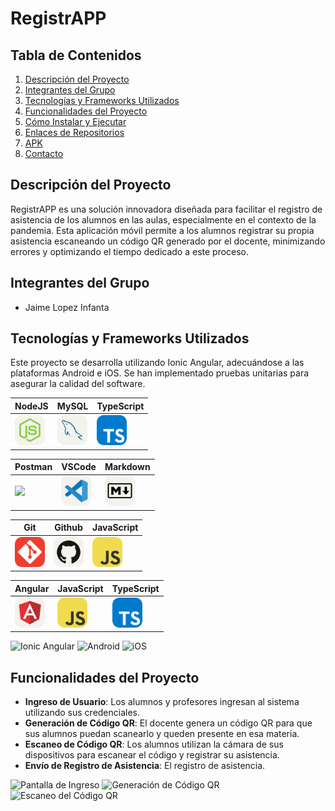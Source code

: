 # RegistrAPP

## Tabla de Contenidos
1. [Descripción del Proyecto](#descripción-del-proyecto)
2. [Integrantes del Grupo](#integrantes-del-grupo)
3. [Tecnologías y Frameworks Utilizados](#tecnologías-y-frameworks-utilizados)
4. [Funcionalidades del Proyecto](#funcionalidades-del-proyecto)
5. [Cómo Instalar y Ejecutar](#cómo-instalar-y-ejecutar-el-proyecto)
6. [Enlaces de Repositorios](#enlaces-de-repositorios)
7. [APK](#apk)
8. [Contacto](#contacto)

## Descripción del Proyecto
RegistrAPP es una solución innovadora diseñada para facilitar el registro de asistencia de los alumnos en las aulas, especialmente en el contexto de la pandemia. Esta aplicación móvil permite a los alumnos registrar su propia asistencia escaneando un código QR generado por el docente, minimizando errores y optimizando el tiempo dedicado a este proceso.

## Integrantes del Grupo
- Jaime Lopez Infanta

## Tecnologías y Frameworks Utilizados
Este proyecto se desarrolla utilizando Ionic Angular, adecuándose a las plataformas Android e iOS. Se han implementado pruebas unitarias para asegurar la calidad del software.

| NodeJS                                         | MySQL                                    | TypeScript                                    |
| ---------------------------------------------- | --------------------------------------------- | --------------------------------------------- |
| <img src="./icons/NodeJS-Light.svg" width="48"> | <img src="./icons/MySQL-Light.svg" width="48"> | <img src="./icons/TypeScript.svg" width="48"> |

| Postman                                         | VSCode                                    | Markdown                                    |
| ---------------------------------------------- | --------------------------------------------- | --------------------------------------------- |
| <img src="./icons/Posmant.svg" width="48"> | <img src="./icons/VSCode-Light.svg" width="48"> | <img src="./icons/Markdown-Light.svg" width="48"> |

| Git                                         | Github                                    | JavaScript                                    |
| ---------------------------------------------- | --------------------------------------------- | --------------------------------------------- |
| <img src="./icons/Git.svg" width="48"> | <img src="./icons/Github-Light.svg" width="48"> | <img src="./icons/JavaScript.svg" width="48"> |


| Angular                                         | JavaScript                                    | TypeScript                                    |
| ---------------------------------------------- | --------------------------------------------- | --------------------------------------------- |
| <img src="./icons/Angular-Light.svg" width="48"> | <img src="./icons/JavaScript.svg" width="48"> | <img src="./icons/TypeScript.svg" width="48"> |

![Ionic Angular](url_de_la_imagen_ionic_angular)
![Android](url_de_la_imagen_android)
![iOS](url_de_la_imagen_ios)

## Funcionalidades del Proyecto
- **Ingreso de Usuario**: Los alumnos y profesores ingresan al sistema utilizando sus credenciales.
- **Generación de Código QR**: El docente genera un código QR para que sus alumnos puedan scanearlo y queden presente en esa materia.
- **Escaneo de Código QR**: Los alumnos utilizan la cámara de sus dispositivos para escanear el código y registrar su asistencia.
- **Envío de Registro de Asistencia**: El registro de asistencia.

![Pantalla de Ingreso](url_de_la_imagen_ingreso)
![Generación de Código QR](url_de_la_imagen_codigo_qr)
![Escaneo del Código QR](url_de_la_imagen_escaneo_qr)
